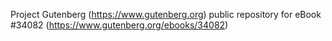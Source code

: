 Project Gutenberg (https://www.gutenberg.org) public repository for eBook #34082 (https://www.gutenberg.org/ebooks/34082)
